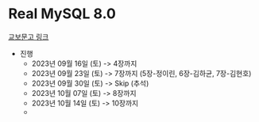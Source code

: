 # Real MySQL 8.0

[교보문고 링크](https://product.kyobobook.co.kr/detail/S000001248962)

* 진행
  * 2023년 09월 16일 (토) -> 4장까지
  * 2023년 09월 23일 (토) -> 7장까지 (5장-정이린, 6장-김하균, 7장-김현호)
  * 2023년 09월 30일 (토) -> Skip (추석)
  * 2023년 10월 07일 (토) -> 8장까지
  * 2023년 10월 14일 (토) -> 10장까지
  * 